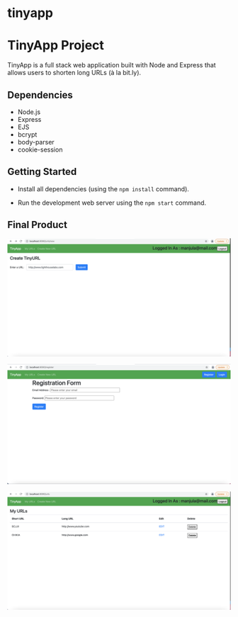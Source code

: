 # tinyapp

# TinyApp Project

TinyApp is a full stack web application built with Node and Express that allows users to shorten long URLs (à la bit.ly).


## Dependencies

- Node.js
- Express
- EJS
- bcrypt
- body-parser
- cookie-session

## Getting Started

- Install all dependencies (using the `npm install` command).

- Run the development web server using the `npm start` command.


## Final Product

!["Screenshot of Login as a user and create URL page"](https://github.com/manjuladrani/tinyapp/blob/main/docs/login%20as%20a%20user%20and%20create%20URL.png)

!["Screenshot of register page"](https://github.com/manjuladrani/tinyapp/blob/main/docs/registration.png)

!["Screenshot of Urls page"](https://github.com/manjuladrani/tinyapp/blob/main/docs/urls.png)
